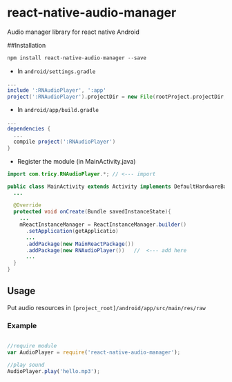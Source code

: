 # react-native-audio-manager

Audio manager library for react native Android

##Installation

```javascript
npm install react-native-audio-manager --save
```

* In `android/settings.gradle`

```gradle
...
include ':RNAudioPlayer', ':app'
project(':RNAudioPlayer').projectDir = new File(rootProject.projectDir, '../node_modules/react-native-audio-manager/android')
```

* In `android/app/build.gradle`

```gradle
...
dependencies {
  ...
  compile project(':RNAudioPlayer')
}
```

* Register the module (in MainActivity.java)

```java
import com.tricy.RNAudioPlayer.*; // <--- import

public class MainActivity extends Activity implements DefaultHardwareBackBtnHandler {
  ...

  @Override
  protected void onCreate(Bundle savedInstanceState){
    ...
    mReactInstanceManager = ReactInstanceManager.builder()
      .setApplication(getApplicatio)
      ...
      .addPackage(new MainReactPackage())
      .addPackage(new RNAudioPlayer())   //  <--- add here
      ...
  }
}
```

## Usage

Put audio resources in `[project_root]/android/app/src/main/res/raw`

### Example

```javascript

//require module
var AudioPlayer = require('react-native-audio-manager');

//play sound
AudioPlayer.play('hello.mp3');

```
